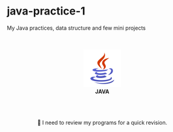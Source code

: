 # java-practice-1
My Java practices, data structure and few mini projects

<br />
<br />
<div align="center">
<img src="./images/icon.png" alt="Icon" /><br />
<strong> JAVA</strong>
<br />
<br />

</div>
<br />
<br />

<div align="center">
<p>🔋 I need to review my programs for a quick revision.</p>
</div>